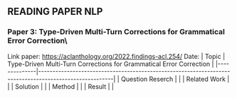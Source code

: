 ## READING PAPER NLP
### Paper 3: Type-Driven Multi-Turn Corrections for Grammatical Error Correction\
Link paper: https://aclanthology.org/2022.findings-acl.254/
Date: 
| Topic        |                         Type-Driven Multi-Turn Corrections for Grammatical Error Correction                                  |
|--------------|--------------------------------------------------------------------------------------------------------|
| Question Reserch    |  |
| Related Work |   |
| Solution     |   |
| Method       | |
| Result       | |

